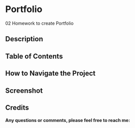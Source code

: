 # Portfolio
02 Homework to create Portfolio

## Description

## Table of Contents

## How to Navigate the Project

## Screenshot

## Credits

#### Any questions or comments, please feel free to reach me:
